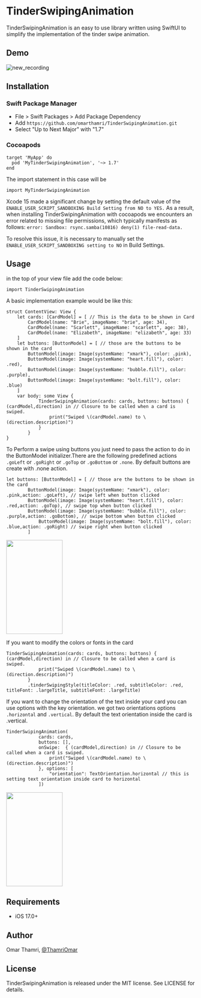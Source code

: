 # TinderSwipingAnimation
TinderSwipingAnimation is an easy to use library written using SwiftUI to simplify the implementation of the tinder swipe animation.
## Demo
![new_recording](https://github.com/omarthamri/TinderSwipingAnimation/assets/39087448/11b7ab0c-c467-41f5-ad6a-b810cce78478)
## Installation
### Swift Package Manager
* File > Swift Packages > Add Package Dependency
* Add ```https://github.com/omarthamri/TinderSwipingAnimation.git```
* Select "Up to Next Major" with "1.7"
### Cocoapods
```
target 'MyApp' do
  pod 'MyTinderSwipingAnimation', '~> 1.7'
end
```
The import statement in this case will be
```
import MyTinderSwipingAnimation
```
Xcode 15 made a significant change by setting the default value of the ```ENABLE_USER_SCRIPT_SANDBOXING Build Setting from NO to YES.``` As a result, when installing TinderSwipingAnimation with cocoapods we encounters an error related to missing file permissions, which typically manifests as follows: ```error: Sandbox: rsync.samba(10816) deny(1) file-read-data.```

To resolve this issue, it is necessary to manually set the ```ENABLE_USER_SCRIPT_SANDBOXING setting to NO``` in Build Settings.
## Usage
in the top of your view file add the code below:
```
import TinderSwipingAnimation
```
A basic implementation example would be like this:
```
struct ContentView: View {
    let cards: [CardModel] = [ // This is the data to be shown in Card
        CardModel(name: "Brie", imageName: "brie", age: 34),
        CardModel(name: "Scarlett", imageName: "scarlett", age: 38),
        CardModel(name: "Elizabeth", imageName: "elizabeth", age: 33)
    ]
    let buttons: [ButtonModel] = [ // those are the buttons to be shown in the card
        ButtonModel(image: Image(systemName: "xmark"), color: .pink),
        ButtonModel(image: Image(systemName: "heart.fill"), color: .red),
        ButtonModel(image: Image(systemName: "bubble.fill"), color: .purple),
        ButtonModel(image: Image(systemName: "bolt.fill"), color: .blue)
    ]
    var body: some View {
            TinderSwipingAnimation(cards: cards, buttons: buttons) { (cardModel,direction) in // Closure to be called when a card is swiped.
                print("Swiped \(cardModel.name) to \(direction.description)")
            }
        }
}
```
To Perform a swipe using buttons you just need to pass the action to do in the ButtonModel initializer.There are the following predefined actions ```.goLeft``` or ```.goRight``` or ```.goTop``` or ```.goBottom``` or ```.none```. By default buttons are create with .none action.
```
let buttons: [ButtonModel] = [ // those are the buttons to be shown in the card
        ButtonModel(image: Image(systemName: "xmark"), color: .pink,action: .goLeft), // swipe left when button clicked
        ButtonModel(image: Image(systemName: "heart.fill"), color: .red,action: .goTop), // swipe top when button clicked
        ButtonModel(image: Image(systemName: "bubble.fill"), color: .purple,action: .goBottom), // swipe bottom when button clicked
            ButtonModel(image: Image(systemName: "bolt.fill"), color: .blue,action: .goRight) // swipe right when button clicked
        ]
```
<Img width = 150 height = 250 src= "https://github.com/omarthamri/TinderSwipingAnimation/assets/39087448/b32b9ce4-e631-4cca-9df0-bb2bae63b8fd">


If you want to modify the colors or fonts in the card
```
TinderSwipingAnimation(cards: cards, buttons: buttons) { (cardModel,direction) in // Closure to be called when a card is swiped.
            print("Swiped \(cardModel.name) to \(direction.description)")
        }
        .tinderSwipingStyle(titleColor: .red, subtitleColor: .red, titleFont: .largeTitle, subtitleFont: .largeTitle)
```
If you want to change the orientation of the text inside your card you can use options with the key orientation. we got two orientations options ```.horizontal``` and ```.vertical```. By default the text orientation inside the card is .vertical.
```
TinderSwipingAnimation(
            cards: cards,
            buttons: [],
            onSwipe:  { (cardModel,direction) in // Closure to be called when a card is swiped.
                print("Swiped \(cardModel.name) to \(direction.description)")
            }, options: [
                "orientation": TextOrientation.horizontal // this is setting text orientation inside card to horizontal
            ])
```
<Img width = 150 height = 250 src= "https://github.com/omarthamri/TinderSwipingAnimation/assets/39087448/e549fadc-88aa-4723-93cb-168c98f992a6">

## Requirements
* iOS 17.0+
## Author
Omar Thamri, <a href="https://twitter.com/ThamriOmar">@ThamriOmar</a>
## License
TinderSwipingAnimation is released under the MIT license. See LICENSE for details.
